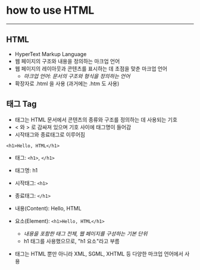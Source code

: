 # how to use HTML
***

## HTML

- HyperText Markup Language
- 웹 페이지의 구조와 내용을 정의하는 마크업 언어 
- 웹 페이지의 레이아웃과 콘텐츠를 표시하는 데 초점을 맞춘 마크업 언어
    - *마크업 언어: 문서의 구조와 형식을 정의하는 언어*
- 확장자로 .html 을 사용 (과거에는 .htm 도 사용)

## 태그 Tag

- 태그는 HTML 문서에서 콘텐츠의 종류와 구조를 정의하는 데 사용되는 기호
- < 와 > 로 감싸져 있으며 기호 사이에 태그명이 들어감
- 시작태그와 종료태그로 이루어짐

```
<h1>Hello, HTML</h1>
```

- 태그: `<h1>`, `</h1>`
- 태그명: h1
- 시작태그: `<h1>`
- 종료태그: `</h1>`
- 내용(Content): Hello, HTML
- 요소(Element): `<h1>Hello, HTML</h1>`
    - *내용을 포함한 태그 전체, 웹 페이지를 구성하는 기본 단위*
    - h1 태그를 사용했으므로, "h1 요소"라고 부름


- 태그는 HTML 뿐만 아니라 XML, SGML, XHTML 등 다양한 마크업 언어에서 사용

